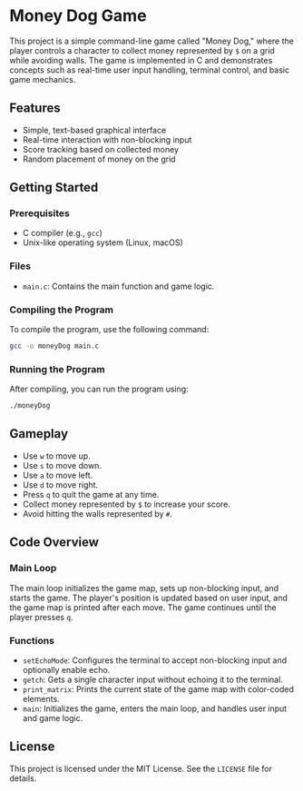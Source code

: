 # Money Dog Game

This project is a simple command-line game called "Money Dog," where the player controls a character to collect money represented by `$` on a grid while avoiding walls. The game is implemented in C and demonstrates concepts such as real-time user input handling, terminal control, and basic game mechanics.

## Features

- Simple, text-based graphical interface
- Real-time interaction with non-blocking input
- Score tracking based on collected money
- Random placement of money on the grid

## Getting Started

### Prerequisites

- C compiler (e.g., `gcc`)
- Unix-like operating system (Linux, macOS)

### Files

- `main.c`: Contains the main function and game logic.

### Compiling the Program

To compile the program, use the following command:

```bash
gcc -o moneyDog main.c
```

### Running the Program

After compiling, you can run the program using:

```bash
./moneyDog
```

## Gameplay

- Use `w` to move up.
- Use `s` to move down.
- Use `a` to move left.
- Use `d` to move right.
- Press `q` to quit the game at any time.
- Collect money represented by `$` to increase your score.
- Avoid hitting the walls represented by `#`.

## Code Overview

### Main Loop

The main loop initializes the game map, sets up non-blocking input, and starts the game. The player's position is updated based on user input, and the game map is printed after each move. The game continues until the player presses `q`.

### Functions

- `setEchoMode`: Configures the terminal to accept non-blocking input and optionally enable echo.
- `getch`: Gets a single character input without echoing it to the terminal.
- `print_matrix`: Prints the current state of the game map with color-coded elements.
- `main`: Initializes the game, enters the main loop, and handles user input and game logic.

## License

This project is licensed under the MIT License. See the `LICENSE` file for details.
